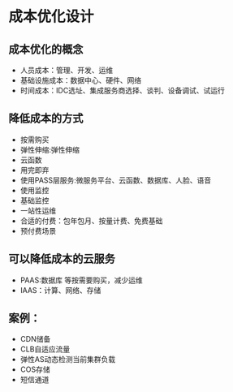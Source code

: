 # 成本优化设计 
## 成本优化的概念
- 人员成本：管理、开发、运维
- 基础设施成本：数据中心、硬件、网络
- 时间成本：IDC选址、集成服务商选择、谈判、设备调试、试运行

## 降低成本的方式
- 按需购买
- 弹性伸缩:弹性伸缩
- 云函数
- 用完即弃
- 使用PASS层服务:微服务平台、云函数、数据库、人脸、语音
- 使用监控
- 基础监控
- 一站性运维
- 合适的付费：包年包月、按量计费、免费基础
- 预付费场景

## 可以降低成本的云服务
- PAAS:数据库 等按需要购买，减少运维
- IAAS：计算、网络、存储
## 案例：
- CDN储备
- CLB自适应流量
- 弹性AS动态检测当前集群负载
- COS存储
- 短信通道
